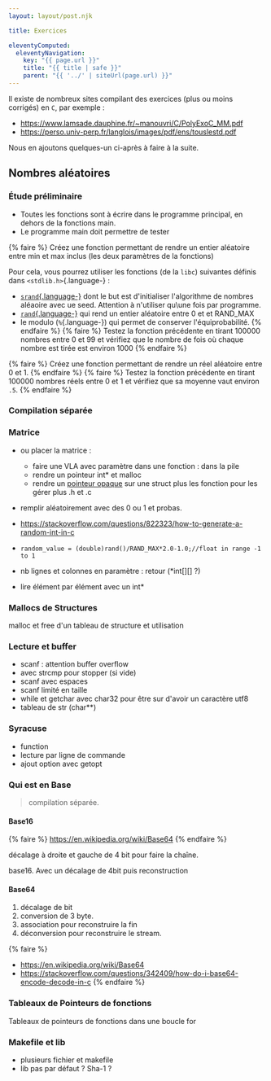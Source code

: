 ```yaml
---
layout: layout/post.njk

title: Exercices

eleventyComputed:
  eleventyNavigation:
    key: "{{ page.url }}"
    title: "{{ title | safe }}"
    parent: "{{ '../' | siteUrl(page.url) }}"
---
```


Il existe de nombreux sites compilant des exercices (plus ou moins corrigés) en `C`, par exemple :

- <https://www.lamsade.dauphine.fr/~manouvri/C/PolyExoC_MM.pdf>
- <https://perso.univ-perp.fr/langlois/images/pdf/ens/touslestd.pdf>

Nous en ajoutons quelques-un ci-après à faire à la suite.

## Nombres aléatoires

### Étude préliminaire

- Toutes les fonctions sont à écrire dans le programme principal, en dehors de la fonctions main.
- Le programme main doit permettre de tester

{% faire %}
Créez une fonction permettant de rendre un entier aléatoire entre min et max inclus (les deux paramètres de la fonctions)

Pour cela, vous pourrez utiliser les fonctions (de la `libc`) suivantes définis dans `<stdlib.h>`{.language-} :

- [`srand`{.language-}](https://koor.fr/C/cstdlib/srand.wp) dont le but est d'initialiser l'algorithme de nombres aléaoire avec ue seed. Attention à n'utiliser qu\une fois par programme.
- [`rand`{.language-}](https://koor.fr/C/cstdlib/rand.wp) qui rend un entier aléatoire entre 0 et et RAND_MAX
- le  modulo  (`%`{.language-}) qui permet de conserver l'équiprobabilité.
{% endfaire %}
{% faire %}
Testez la fonction précédente en tirant 100000 nombres entre 0 et 99 et vérifiez que le nombre de fois où chaque nombre est tirée est environ 1000
{% endfaire %}

{% faire %}
Créez une fonction permettant de rendre un réel aléatoire entre 0 et 1.
{% endfaire %}
{% faire %}
Testez la fonction précédente en tirant 100000 nombres réels entre 0 et 1 et vérifiez que sa moyenne vaut environ `.5`.
{% endfaire %}

### Compilation séparée



### Matrice

- ou placer la matrice :
  - faire une VLA avec paramètre dans une fonction : dans la pile
  - rendre un pointeur int* et malloc
  - rendre un [pointeur opaque](https://interrupt.memfault.com/blog/opaque-pointers) sur une struct plus les fonction pour les gérer plus .h et .c

- remplir aléatoirement avec des 0 ou 1 et probas.
- <https://stackoverflow.com/questions/822323/how-to-generate-a-random-int-in-c>
- `random_value = (double)rand()/RAND_MAX*2.0-1.0;//float in range -1 to 1`
- nb lignes et colonnes en paramètre : retour (*int[][] ?)
- lire élément par élément avec un int*

### Mallocs de Structures

malloc et free d'un tableau de structure et utilisation

### Lecture et buffer

- scanf : attention buffer overflow
- avec strcmp pour stopper (si vide)
- scanf avec espaces
- scanf limité en taille
- while et getchar avec char32 pour être sur d'avoir un caractère utf8
- tableau de str (char**)

### Syracuse

- function
- lecture par ligne de commande
- ajout option avec getopt

### Qui est en Base

> compilation séparée.

#### Base16

{% faire %}
<https://en.wikipedia.org/wiki/Base64>
{% endfaire %}

décalage à droite et gauche de 4 bit pour faire la chaîne.

base16. Avec un décalage de 4bit puis reconstruction

#### Base64

1. décalage de bit
2. conversion de 3 byte.
3. association pour reconstruire la fin
4. déconversion pour reconstruire le stream.
  
{% faire %}
- <https://en.wikipedia.org/wiki/Base64>
- <https://stackoverflow.com/questions/342409/how-do-i-base64-encode-decode-in-c>
{% endfaire %}

### Tableaux de Pointeurs de fonctions

Tableaux de pointeurs de fonctions dans une boucle for

### Makefile et lib

- plusieurs fichier et makefile
- lib pas par défaut ? Sha-1 ?
